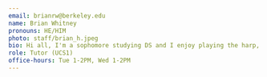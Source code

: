 ```yaml
---
email: brianrw@berkeley.edu
name: Brian Whitney
pronouns: HE/HIM
photo: staff/brian_h.jpeg
bio: Hi all, I'm a sophomore studying DS and I enjoy playing the harp, badminton, and working on data science. Excited to be tutoring this semester!
role: Tutor (UCS1)
office-hours: Tue 1-2PM, Wed 1-2PM
---
```

